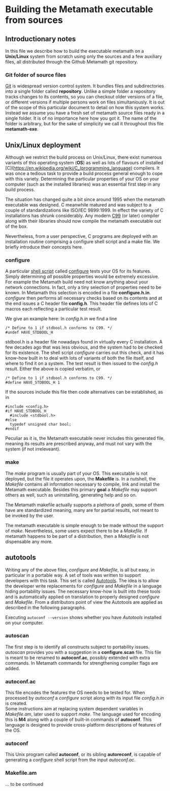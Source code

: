 # Building the Metamath executable from sources

## Introductionary notes

In this file we describe how to build the executable metamath on a __Unix/Linux__
system from scratch using only the sources and a few auxiliary files, all
distributed through the Github Metamath git repository.

### Git folder of source files

[Git](https://en.wikipedia.org/wiki/Git) is widespread version control system.
It bundles files and subdirectories into a single folder called __repository__.
Unlike a simple folder a repository tracks changes to its contents, so you can
checkout older versions of a file, or different versions if multiple persons
work on files simultaniously.  It is out of the scope of this particular
document to detail on how this system works.  Instead we assume you have a
fresh set of metamath source files ready in a single folder.  It is of no
importance here how you got it.  The name of the folder is arbitrary, but for
the sake of simplicity we call it throughout this file __metamath-exe__.

## Unix/Linux deployment

Although we restrict the build process on Unix/Linux, there exist numerous
variants of this operating system (__OS__) as well as lots of flavours of
installed [C](https://en.wikipedia.org/wiki/C_(programming_language) compilers.
It was once a tedious task to provide a build process general enough to cope
with this variety.  Determining the particular properties of your OS on your
computer (such as the installed libraries) was an essential first step in any
build process.

The situation has changed quite a bit since around 1995 when the metamath
executable was designed.  C meanwhile matured and was subject to a couple of
standardizations like ISO/IEC 9899:1999.  In effect the variety of C
installations has shrunk considerably. Any modern
[C99](https://en.wikipedia.org/wiki/C99) (or later) compiler along with their
libraries should now compile the metamath executable out of the box.

Nevertheless, from a user perspective, C programs are deployed with an
installation routine comprising a configure shell script and a make file.  We
briefly introduce their concepts here.

### configure

A particular [shell script](https://en.wikipedia.org/wiki/Unix_shell) called
[configure](https://en.wikipedia.org/wiki/Configure_script) tests your OS for
its features.  Simply determining _all_ possible properties would be extremely
excessive.  For example the Metamath build need not know anything about your
network connections.  In fact, only a tiny selection of properties need to be
known.  In Metamath this selection is encoded in a file __configure.h.in__.
_configure_ then performs all necessary checks based on its contents and at the
end issues a C header file __config.h__.  This header file defines lots of
C macros each reflecting a particular test result.

We give an example here:
In _config.h.in_ we find a line
```
/* Define to 1 if stdbool.h conforms to C99. */
#undef HAVE_STDBOOL_H
```
stdbool.h is a header file nowadays found in virtually every C installation.
A few decades ago that was less obvious, and the system had to be checked for
its existence.  The shell script _configure_ carries out this check, and it has
know-how built in to deal with lots of variants of both the file itself, and
where to find it on a system.  The test result is then issued to the _config.h_
result.  Either the above is copied verbatim, or 
```
/* Define to 1 if stdbool.h conforms to C99. */
#define HAVE_STDBOOL_H 1
```
If the sources include this file then code alternatives can be established, as
in
```
#include <config.h>
#if HAVE_STDBOOL_H
  #include <stdbool.h>
#else
  typedef unsigned char bool;
#endif
```
Peculiar as it is, the Metamath executable never includes this generated file,
meaning its results are prescribed anyway, and must not vary with the system
(if not irreleveant).

### make

The _make_ program is usually part of your OS.  This executable is not
deployed, but the file it operates upon, the __Makefile__ is.  In a nutshell,
the _Makefile_ contains all information necessary to compile, link and install
the Metamath executable.  Besides this primary __goal__ a _Makefile_ may
support others as well, such as uninstalling, generating help and so on.

The Metamath makefile actually supports a plethora of _goals_, some of them
have are standardized meaning, many are for partial results, not meant to be
invoked by the user.

The metamath executable is simple enough to be made without the support of
_make_.  Nevertheless, some users expect there to be a _Makefile_.  If
metamath happens to be part of a distribution, then a _Makefile_ is not
dispensable any more.

## autotools

Writing any of the above files, _configure_ and _Makefile_, is all but easy, in
particular in a portable way.  A set of tools was written to support developers
with this task.  This set is called
[Autotools](https://en.wikipedia.org/wiki/GNU_Autotools).  The idea is to allow
the developer write replacements for _configure_ and _Makefile_ in a language
hiding portability issues.  The necessary know-how is built into these tools
and is automatically applied on translation to properly designed _configure_
and _Makefile_.  From a distributors point of view the Autotools are applied as
described in the following paragraphs.

Executing ```autoconf --version``` shows whether you have _Autotools_
installed on your computer.

### autoscan

The first step is to identify all constructs subject to portability issues.
_autoscan_ provides you with a suggestion in a __configure.scan__ file.
This file is meant to be renamed to __autoconf.ac__, possibly extended with
extra commands.  In Metamath commands for strengthening compiler flags
are added.

### autoconf.ac

This file encodes the features the OS needs to be tested for.  When processed by
_autoconf_ a _configure_ script along with its input file _config.h.in_ is created.  
Some instructions aim at replacing system dependent variables in _Makefile.am_,
later used to support _make_.  The language used for encoding this is __M4__ 
along with a couple of built-in commands of __autoconf__.  This language is 
designed to provide cross-platform descriptions of features of the OS.

### autoconf

This Unix program called __autoconf__, or its sibling __autoreconf__, is
capable of generating a _configure_ shell script from the input _autoconf.ac_.

### Makefile.am


... to be continued
